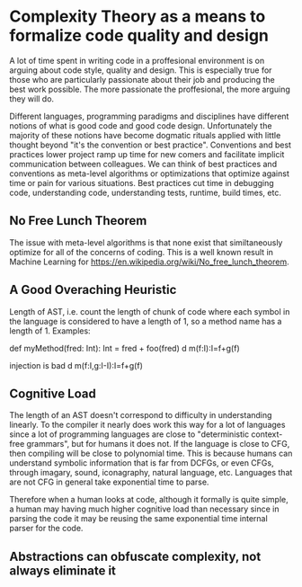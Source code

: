 # Complexity Theory as a means to formalize code quality and design

A lot of time spent in writing code in a proffesional environment is on arguing about code style, quality and design.  This is especially true for those who are particularly passionate about their job and producing the best work possible.  The more passionate the proffesional, the more arguing they will do.

Different languages, programming paradigms and disciplines have different notions of what is good code and good code design.  Unfortunately the majority of these notions have become dogmatic rituals applied with little thought beyond "it's the convention or best practice".  Conventions and best practices lower project ramp up time for new comers and facilitate implicit communication between colleagues.  We can think of best practices and conventions as meta-level algorithms or optimizations that optimize against time or pain for various situations.  Best practices cut time in debugging code, understanding code, understanding tests, runtime, build times, etc.

## No Free Lunch Theorem

The issue with meta-level algorithms is that none exist that similtaneously optimize for all of the concerns of coding.  This is a well known result in Machine Learning for https://en.wikipedia.org/wiki/No_free_lunch_theorem.

## A Good Overaching Heuristic

Length of AST, i.e. count the length of chunk of code where each symbol in the language is considered to have a length of 1, so a method name has a length of 1.  Examples:

def myMethod(fred: Int): Int = fred + foo(fred)
d m(f:I):I=f+g(f)

injection is bad
d m(f:I,g:I-I):I=f+g(f)

## Cognitive Load

The length of an AST doesn't correspond to difficulty in understanding linearly.  To the compiler it nearly does work this way for a lot of languages since a lot of programming languages are close to "deterministic context-free grammars", but for humans it does not.  If the language is close to CFG, then compiling will be close to polynomial time. This is because humans can understand symbolic information that is far from DCFGs, or even CFGs, through imagary, sound, iconagraphy, natural language, etc.  Languages that are not CFG in general take exponential time to parse.

Therefore when a human looks at code, although it formally is quite simple, a human may having much higher cognitive load than necessary since in parsing the code it may be reusing the same exponential time internal parser for the code.

## Abstractions can obfuscate complexity, not always eliminate it










